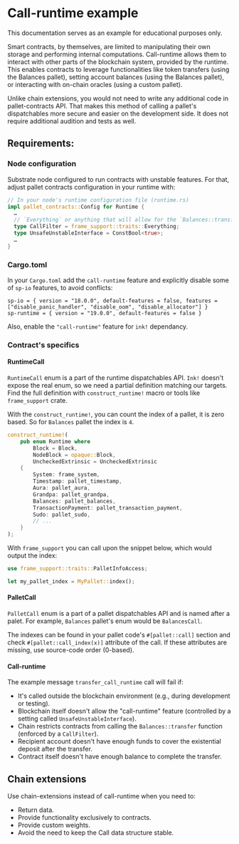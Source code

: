 # Call-runtime example

This documentation serves as an example for educational purposes only.

Smart contracts, by themselves, are limited to manipulating their own storage and performing internal computations. Call-runtime allows them to interact with other parts of the blockchain system, provided by the runtime. This enables contracts to leverage functionalities like token transfers (using the Balances pallet), setting account balances (using the Balances pallet), or interacting with on-chain oracles (using a custom pallet).

Unlike chain extensions, you would not need to write any additional code in pallet-contracts API. That makes this method of calling a pallet's dispatchables more secure and easier on the development side. It does not require additional audition and tests as well.

## Requirements:

### Node configuration

Substrate node configured to run contracts with unstable features. For that, adjust pallet contracts configuration in your runtime with:

```Rust
// In your node's runtime configuration file (runtime.rs)
impl pallet_contracts::Config for Runtime {
  …
  // `Everything` or anything that will allow for the `Balances::transfer` extrinsic.
  type CallFilter = frame_support::traits::Everything; 
  type UnsafeUnstableInterface = ConstBool<true>;
  …
}
```

### Cargo.toml

In your `Cargo.toml` add the `call-runtime` feature and explicitly disable some of `sp-io` features, to avoid conflicts:
```
sp-io = { version = "18.0.0", default-features = false, features = ["disable_panic_handler", "disable_oom", "disable_allocator"] }
sp-runtime = { version = "19.0.0", default-features = false }
```
Also, enable the `"call-runtime"` feature for `ink!` dependancy.

### Contract's specifics

#### RuntimeCall
`RuntimeCall` enum is a part of the runtime dispatchables API. `Ink!` doesn't expose the real enum, so we need a partial definition matching our targets. Find the full definition with `construct_runtime!` macro or tools like `frame_support` crate.

With the `construct_runtime!`, you can count the index of a pallet, it is zero based. So for `Balances` pallet the index is `4`.
```Rust
construct_runtime!(
    pub enum Runtime where
        Block = Block,
        NodeBlock = opaque::Block,
        UncheckedExtrinsic = UncheckedExtrinsic
    {
        System: frame_system,
        Timestamp: pallet_timestamp,
        Aura: pallet_aura,
        Grandpa: pallet_grandpa,
        Balances: pallet_balances,
        TransactionPayment: pallet_transaction_payment,
        Sudo: pallet_sudo,
        // ...
    }
);
```

With `frame_support` you can call upon the snippet below, which would output the index:
```Rust
use frame_support::traits::PalletInfoAccess;

let my_pallet_index = MyPallet::index();
```

#### PalletCall

`PalletCall` enum is a part of a pallet dispatchables API and is named after a palet. For example, `Balances` pallet's enum would be `BalancesCall`. 

The indexes can be found in your pallet code's `#[pallet::call]` section and check `#[pallet::call_index(x)]` attribute of the call. If these attributes are missing, use source-code order (0-based).

#### Call-runtime

The example message `transfer_call_runtime` call will fail if:
- It's called outside the blockchain environment (e.g., during development or testing).
- Blockchain itself doesn't allow the "call-runtime" feature (controlled by a setting called `UnsafeUnstableInterface`).
- Chain restricts contracts from calling the `Balances::transfer` function (enforced by a `CallFilter`).
- Recipient account doesn't have enough funds to cover the existential deposit after the transfer.
- Contract itself doesn't have enough balance to complete the transfer.

## Chain extensions

Use chain-extensions instead of call-runtime when you need to:
- Return data.
- Provide functionality exclusively to contracts.
- Provide custom weights.
- Avoid the need to keep the Call data structure stable.
